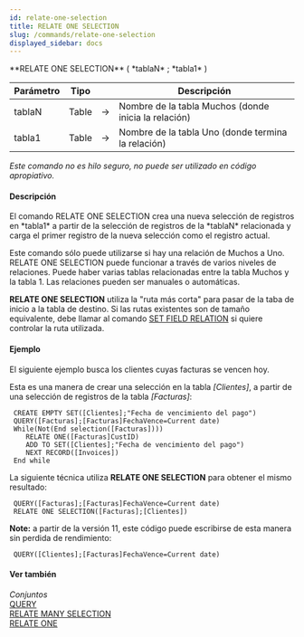 ```yaml
---
id: relate-one-selection
title: RELATE ONE SELECTION
slug: /commands/relate-one-selection
displayed_sidebar: docs
---
```


<!--REF #_command_.RELATE ONE SELECTION.Syntax-->**RELATE ONE SELECTION** ( *tablaN* ; *tabla1* )<!-- END REF-->
<!--REF #_command_.RELATE ONE SELECTION.Params-->
| Parámetro | Tipo |  | Descripción |
| --- | --- | --- | --- |
| tablaN | Table | &#8594;  | Nombre de la tabla Muchos (donde inicia la relación) |
| tabla1 | Table | &#8594;  | Nombre de la tabla Uno (donde termina la relación) |

<!-- END REF-->

*Este comando no es hilo seguro, no puede ser utilizado en código apropiativo.*


#### Descripción 

<!--REF #_command_.RELATE ONE SELECTION.Summary-->El comando RELATE ONE SELECTION crea una nueva selección de registros en *tabla1* a partir de la selección de registros de la *tablaN* relacionada y carga el primer registro de la nueva selección como el registro actual.<!-- END REF--> 

Este comando sólo puede utilizarse si hay una relación de Muchos a Uno. RELATE ONE SELECTION puede funcionar a través de varios niveles de relaciones. Puede haber varias tablas relacionadas entre la tabla Muchos y la tabla 1\. Las relaciones pueden ser manuales o automáticas.

**RELATE ONE SELECTION** utiliza la "ruta más corta" para pasar de la taba de inicio a la tabla de destino. Si las rutas existentes son de tamaño equivalente, debe llamar al comando [SET FIELD RELATION](set-field-relation.md) si quiere controlar la ruta utilizada. 

#### Ejemplo 

El siguiente ejemplo busca los clientes cuyas facturas se vencen hoy. 

Esta es una manera de crear una selección en la tabla *\[Clientes\]*, a partir de una selección de registros de la tabla *\[Facturas\]*:

```4d
 CREATE EMPTY SET([Clientes];"Fecha de vencimiento del pago")
 QUERY([Facturas];[Facturas]FechaVence=Current date)
 While(Not(End selection([Facturas])))
    RELATE ONE([Facturas]CustID)
    ADD TO SET([Clientes];"Fecha de vencimiento del pago")
    NEXT RECORD([Invoices])
 End while
```

La siguiente técnica utiliza **RELATE ONE SELECTION** para obtener el mismo resultado:

```4d
 QUERY([Facturas];[Facturas]FechaVence=Current date)
 RELATE ONE SELECTION([Facturas];[Clientes])
```

**Note:** a partir de la versión 11, este código puede escribirse de esta manera sin perdida de rendimiento:  

```4d
 QUERY([Clientes];[Facturas]FechaVence=Current date)
```

#### Ver también 

*Conjuntos*  
[QUERY](query.md)  
[RELATE MANY SELECTION](relate-many-selection.md)  
[RELATE ONE](relate-one.md)  